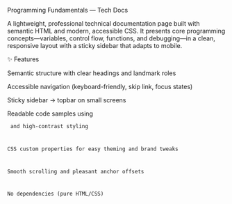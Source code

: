 Programming Fundamentals — Tech Docs

A lightweight, professional technical documentation page built with semantic HTML and modern, accessible CSS. It presents core programming concepts—variables, control flow, functions, and debugging—in a clean, responsive layout with a sticky sidebar that adapts to mobile.

✨ Features

Semantic structure with clear headings and landmark roles

Accessible navigation (keyboard-friendly, skip link, focus states)

Sticky sidebar → topbar on small screens

Readable code samples using <pre><code> and high-contrast styling

CSS custom properties for easy theming and brand tweaks

Smooth scrolling and pleasant anchor offsets

No dependencies (pure HTML/CSS)
